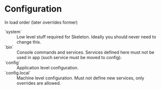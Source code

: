 Configuration
=============

In load order (later overrides former)

<dl>
	<dt>`system`</dt>
		<dd>Low level stuff required for Skeleton. Ideally you should never need to change this.</dd>
	<dt>`bin`</dt>
		<dd>Console commands and services. Services defined here must not be used in app (such service must be moved to config).</dd>
    <dt>`config`</dt>
		<dd>Application level configuration.</dd>
	<dt>`config.local`</dt>
		<dd>Machine level configuration. Must not define new services, only overrides  are allowed.</dd>
</dl>

